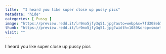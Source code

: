 ```yaml
---
title:  "I heard you like super close up pussy pics"
metadate: "hide"
categories: [ Pussy ]
image: "https://preview.redd.it/lr9mo5jfy3q51.jpg?auto=webp&s=7fd308eb7928fee93caa86ba7f484847647e25ff"
thumb: "https://preview.redd.it/lr9mo5jfy3q51.jpg?width=1080&crop=smart&auto=webp&s=240ccdf363e32efd0a87a48a378b611d6594b8a4"
visit: ""
---
```

I heard you like super close up pussy pics
